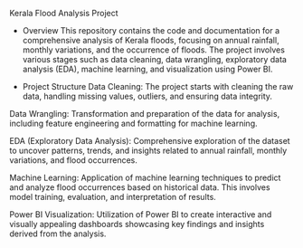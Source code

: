 Kerala Flood Analysis Project
- Overview
This repository contains the code and documentation for a comprehensive analysis of Kerala floods, focusing on annual rainfall, monthly variations, and the occurrence of floods. The project involves various stages such as data cleaning, data wrangling, exploratory data analysis (EDA), machine learning, and visualization using Power BI.

- Project Structure
Data Cleaning: The project starts with cleaning the raw data, handling missing values, outliers, and ensuring data integrity.

Data Wrangling: Transformation and preparation of the data for analysis, including feature engineering and formatting for machine learning.

EDA (Exploratory Data Analysis): Comprehensive exploration of the dataset to uncover patterns, trends, and insights related to annual rainfall, monthly variations, and flood occurrences.

Machine Learning: Application of machine learning techniques to predict and analyze flood occurrences based on historical data. This involves model training, evaluation, and interpretation of results.

Power BI Visualization: Utilization of Power BI to create interactive and visually appealing dashboards showcasing key findings and insights derived from the analysis.
